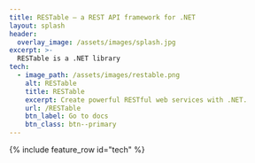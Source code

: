 ```yaml
---
title: RESTable – a REST API framework for .NET
layout: splash
header:
  overlay_image: /assets/images/splash.jpg
excerpt: >-
  RESTable is a .NET library
tech:
  - image_path: /assets/images/restable.png
    alt: RESTable
    title: RESTable
    excerpt: Create powerful RESTful web services with .NET.
    url: /RESTable
    btn_label: Go to docs
    btn_class: btn--primary
---
```


{% include feature_row id="tech" %}